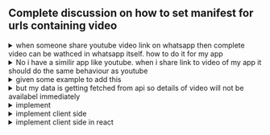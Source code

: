 ## Complete discussion on how to set manifest for urls containing video

<details>
<summary> when someone share youtube video link on whatsapp then complete video can be wathced in whatsapp itself. how to do it for my app</summary>

To embed a YouTube video in your app, you can use the YouTube Android Player API. This API allows you to embed YouTube videos in your app and control playback.

Here are the general steps to embed a YouTube video in

</details>

<details>
<summary> No i have a similir app like youtube. when i share link to video of my app it should do the same behaviour as youtube</summary>

I see, in order to implement the behavior where a video from your app can be watched directly within WhatsApp, you can add support for WhatsApp's rich media link preview feature.

When a user shares a link to your app's video on WhatsApp, the app can generate a rich media link preview that includes a thumbnail image of the video, along with a title and description. When the user taps on the link preview, they will be taken directly to the video within your app.

To implement this feature, you will need to add support for Open Graph metadata tags to your app's web pages or server-side code. Open Graph tags allow you to specify the title, description, and thumbnail image for each video page on your site.

Once you've added the Open Graph tags to your site, you can test the link previews by sharing a link to one of your videos on WhatsApp. If the preview doesn't appear correctly, you may need to use the WhatsApp Debugger tool to troubleshoot any issues with your Open Graph tags.

It's worth noting that this behavior is dependent on WhatsApp's implementation of rich media link previews, and may not work in all cases or on all devices. Additionally, some users may prefer to open the link in a separate browser window or within your app itself, so it's a good idea to provide options for both.

</details>

<details>
<summary> given some example to add this</summary>

Sure, here's an example of how you can add Open Graph metadata tags to your app's video pages:

```html
<html>
  <head>
    <meta property="og:title" content="Title of your video" />
    <meta property="og:description" content="Description of your video" />
    <meta
      property="og:image"
      content="https://example.com/video-thumbnail.jpg"
    />
    <meta property="og:url" content="https://example.com/video-page-url" />
    <meta property="og:type" content="video" />
    <meta property="og:video" content="https://example.com/video-url.mp4" />
    <meta property="og:video:type" content="video/mp4" />
    <meta property="og:video:width" content="640" />
    <meta property="og:video:height" content="360" />
  </head>
  <body>
    <!-- Your video player goes here -->
  </body>
</html>
```

In this example, we're setting the following Open Graph tags:

- `og:title`: the title of your video
- `og:description`: a description of your video
- `og:image`: a thumbnail image for your video
- `og:url`: the URL of your video page
- `og:type`: the type of your content (in this case, `video`)
- `og:video`: the URL of your video file
- `og:video:type`: the MIME type of your video file
- `og:video:width`: the width of your video player
- `og:video:height`: the height of your video player

You should replace the example values with the actual values for your video. You can add these tags to the `head` section of your HTML document.

Once you've added the Open Graph tags, you can test the link preview by sharing the video URL on WhatsApp. If everything is set up correctly, the link preview should show the video thumbnail, title, and description, and tapping on the link should take the user directly to your app's video player.

</details>

<details>
<summary> but my data is getting fetched from api so details of video will not be availabel immediately</summary>

If your app fetches video data from an API and the video details are not available immediately, you can still use Open Graph tags to generate a link preview. However, you may need to generate the Open Graph tags dynamically, once you have the video details from your API.

One approach to generating dynamic Open Graph tags is to use server-side rendering. When a user shares a link to your app's video on WhatsApp, WhatsApp will scrape the link to generate the link preview. If you include the Open Graph tags in the server-side rendered HTML, WhatsApp will be able to use those tags to generate the link preview.

Here's an example of how you could use server-side rendering to generate Open Graph tags for a video page:

1.  When a user shares a link to a video, your app should generate a server-side request to retrieve the video details from your API.
2.  Once you have the video details, you can use a server-side rendering library (such as React or Vue) to generate the HTML for the video page, including the Open Graph tags.
3.  Once the server-side rendering is complete, you can return the HTML to the client as a string.
4.  The client can then use this HTML to render the video page, and WhatsApp will be able to use the Open Graph tags in the HTML to generate the link preview.

Alternatively, you could use a client-side rendering approach, where you generate the Open Graph tags on the client side once you have the video details. In this approach, you would use JavaScript to generate the HTML for the video page and include the Open Graph tags in the HTML. However, this approach may not work as reliably as server-side rendering, since WhatsApp may not execute the JavaScript on the client side when generating the link preview.

</details>

<details>
<summary> implement</summary>

Sure, here's an example of how you can generate Open Graph tags dynamically on the server-side using Node.js:

```javascript
const express = require("express");
const fetch = require("node-fetch");
const { JSDOM } = require("jsdom");
const { renderToString } = require("react-dom/server");
const React = require("react");
const App = require("./App"); // Your React component that renders the video page

const app = express();

app.get("/videos/:videoId", async (req, res) => {
  try {
    const { videoId } = req.params;

    // Fetch video details from your API
    const videoDataResponse = await fetch(
      `https://your-api.com/videos/${videoId}`
    );
    const videoData = await videoDataResponse.json();

    // Generate Open Graph tags dynamically based on video data
    const ogTags = {
      title: videoData.title,
      description: videoData.description,
      image: videoData.thumbnailUrl,
      url: `https://your-app.com/videos/${videoId}`,
      type: "video",
      video: videoData.videoUrl,
      videoType: "video/mp4",
      videoWidth: 640,
      videoHeight: 360,
    };

    // Render your video page using React
    const appHtml = renderToString(<App videoData={videoData} />);

    // Create a new JSDOM instance to modify the HTML
    const dom = new JSDOM(
      `<!DOCTYPE html><html><head></head><body>${appHtml}</body></html>`
    );
    const { document } = dom.window;

    // Add Open Graph tags to the HTML
    Object.keys(ogTags).forEach((tagName) => {
      const tagValue = ogTags[tagName];
      const metaTag = document.createElement("meta");
      metaTag.setAttribute("property", `og:${tagName}`);
      metaTag.setAttribute("content", tagValue);
      document.head.appendChild(metaTag);
    });

    // Return the modified HTML to the client
    const finalHtml = dom.serialize();
    res.send(finalHtml);
  } catch (error) {
    console.error(error);
    res.status(500).send("Error generating link preview");
  }
});

app.listen(3000, () => {
  console.log("Server started on port 3000");
});
```

This example uses Node.js and the `express` web framework to create a simple server that generates Open Graph tags dynamically based on video data retrieved from your API.

The server listens for requests to a route that includes a video ID parameter (`/videos/:videoId`). When a request is received, the server fetches the video data from your API and generates Open Graph tags based on the data. It then uses React to render the video page and modify the HTML with the Open Graph tags.

Once the HTML is generated, it is sent back to the client as a response to the original request.

This is just a basic example to get you started. Depending on your specific needs, you may need to modify the code to suit your app's architecture and requirements.

</details>

<details>
<summary> implement client side</summary>

Sure, here's an example of how you can generate Open Graph tags dynamically on the client-side using JavaScript:

```html
<!DOCTYPE html>
<html>
  <head>
    <meta charset="UTF-8">
    <title>My Video App</title>
    <meta name="viewport" content="width=device-width, initial-scale
```

</details>

<details>
<summary> implement client side in react</summary>

Sure, here's an example of how you can generate Open Graph tags dynamically on the client-side using React:

```jsx
import { useEffect, useState } from "react";

function VideoPage({ videoId }) {
  const [videoData, setVideoData] = useState(null);

  useEffect(() => {
    async function fetchVideoData() {
      const response = await fetch(`https://your-api.com/videos/${videoId}`);
      const data = await response.json();
      setVideoData(data);
    }
    fetchVideoData();
  }, [videoId]);

  useEffect(() => {
    if (videoData) {
      // Generate Open Graph tags dynamically based on video data
      const ogTags = {
        title: videoData.title,
        description: videoData.description,
        image: videoData.thumbnailUrl,
        url: `https://your-app.com/videos/${videoId}`,
        type: "video",
        video: videoData.videoUrl,
        videoType: "video/mp4",
        videoWidth: 640,
        videoHeight: 360,
      };

      // Add Open Graph tags to the document head
      Object.keys(ogTags).forEach((tagName) => {
        const tagValue = ogTags[tagName];
        const metaTag = document.createElement("meta");
        metaTag.setAttribute("property", `og:${tagName}`);
        metaTag.setAttribute("content", tagValue);
        document.head.appendChild(metaTag);
      });
    }
  }, [videoData, videoId]);

  if (!videoData) {
    return <div>Loading...</div>;
  }

  return (
    <div>
      <h1>{videoData.title}</h1>
      <video src={videoData.videoUrl} width="640" height="360" controls />
      <p>{videoData.description}</p>
    </div>
  );
}

export default VideoPage;
```

This example assumes that you have a React component called `VideoPage` that renders the video page, and that you are fetching video data from an API in the `useEffect` hook.

The first `useEffect` hook fetches the video data from the API and sets it in the component state.

The second `useEffect` hook generates Open Graph tags dynamically based on the video data, and adds them to the document head. This ensures that the tags are available to WhatsApp when it scrapes the link.

Finally, the component renders the video page using the fetched video data.

Note that this approach relies on JavaScript to generate the Open Graph tags, which may not work reliably if WhatsApp does not execute JavaScript when scraping the link. In that case, you may need to use a server-side rendering approach instead.

</details>
